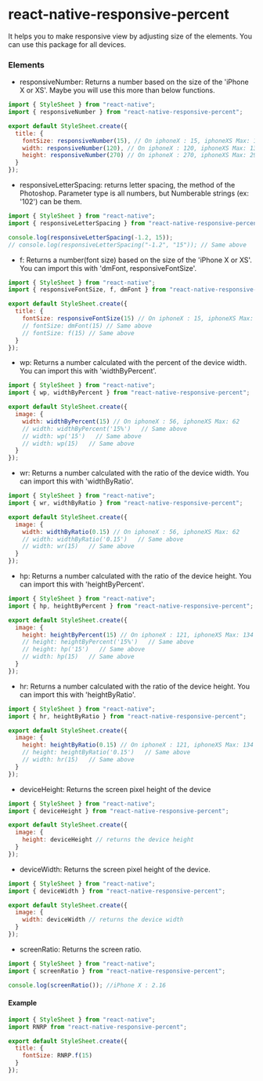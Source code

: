 # react-native-responsive-percent

It helps you to make responsive view by adjusting size of the elements. You can use this package for all devices.

### Elements

- responsiveNumber: Returns a number based on the size of the 'iPhone X or XS'. Maybe you will use this more than below functions.

```js
import { StyleSheet } from "react-native";
import { responsiveNumber } from "react-native-responsive-percent";

export default StyleSheet.create({
  title: {
    fontSize: responsiveNumber(15), // On iphoneX : 15, iphoneXS Max: 16.5
    width: responsiveNumber(120), // On iphoneX : 120, iphoneXS Max: 132
    height: responsiveNumber(270) // On iphoneX : 270, iphoneXS Max: 297
  }
});
```

- responsiveLetterSpacing: returns letter spacing, the method of the Photoshop. Parameter type is all numbers, but Numberable strings (ex: '102') can be them.

```js
import { StyleSheet } from "react-native";
import { responsiveLetterSpacing } from "react-native-responsive-percent";

console.log(responsiveLetterSpacing(-1.2, 15));
// console.log(responsiveLetterSpacing("-1.2", "15")); // Same above
```

- f: Returns a number(font size) based on the size of the 'iPhone X or XS'. You can import this with 'dmFont, responsiveFontSize'.

```js
import { StyleSheet } from "react-native";
import { responsiveFontSize, f, dmFont } from "react-native-responsive-percent";

export default StyleSheet.create({
  title: {
    fontSize: responsiveFontSize(15) // On iphoneX : 15, iphoneXS Max: 16.5
    // fontSize: dmFont(15) // Same above
    // fontSize: f(15) // Same above
  }
});
```

- wp: Returns a number calculated with the percent of the device width. You can import this with 'widthByPercent'.

```js
import { StyleSheet } from "react-native";
import { wp, widthByPercent } from "react-native-responsive-percent";

export default StyleSheet.create({
  image: {
    width: widthByPercent(15) // On iphoneX : 56, iphoneXS Max: 62
    // width: widthByPercent('15%')   // Same above
    // width: wp('15')   // Same above
    // width: wp(15)   // Same above
  }
});
```

- wr: Returns a number calculated with the ratio of the device width. You can import this with 'widthByRatio'.

```js
import { StyleSheet } from "react-native";
import { wr, widthByRatio } from "react-native-responsive-percent";

export default StyleSheet.create({
  image: {
    width: widthByRatio(0.15) // On iphoneX : 56, iphoneXS Max: 62
    // width: widthByRatio('0.15')   // Same above
    // width: wr(15)   // Same above
  }
});
```

- hp: Returns a number calculated with the ratio of the device height. You can import this with 'heightByPercent'.

```js
import { StyleSheet } from "react-native";
import { hp, heightByPercent } from "react-native-responsive-percent";

export default StyleSheet.create({
  image: {
    height: heightByPercent(15) // On iphoneX : 121, iphoneXS Max: 134
    // height: heightByPercent('15%')   // Same above
    // height: hp('15')   // Same above
    // width: hp(15)   // Same above
  }
});
```

- hr: Returns a number calculated with the ratio of the device height. You can import this with 'heightByRatio'.

```js
import { StyleSheet } from "react-native";
import { hr, heightByRatio } from "react-native-responsive-percent";

export default StyleSheet.create({
  image: {
    height: heightByRatio(0.15) // On iphoneX : 121, iphoneXS Max: 134
    // height: heightByRatio('0.15')   // Same above
    // width: hr(15)   // Same above
  }
});
```

- deviceHeight: Returns the screen pixel height of the device

```js
import { StyleSheet } from "react-native";
import { deviceHeight } from "react-native-responsive-percent";

export default StyleSheet.create({
  image: {
    height: deviceHeight // returns the device height
  }
});
```

- deviceWidth: Returns the screen pixel height of the device.

```js
import { StyleSheet } from "react-native";
import { deviceWidth } from "react-native-responsive-percent";

export default StyleSheet.create({
  image: {
    width: deviceWidth // returns the device width
  }
});
```

- screenRatio: Returns the screen ratio.

```js
import { StyleSheet } from "react-native";
import { screenRatio } from "react-native-responsive-percent";

console.log(screenRatio()); //iPhone X : 2.16
```

#### Example

```js
import { StyleSheet } from "react-native";
import RNRP from "react-native-responsive-percent";

export default StyleSheet.create({
  title: {
    fontSize: RNRP.f(15)
  }
});
```
